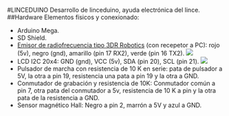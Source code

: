 #LINCEDUINO
Desarrollo de linceduino, ayuda electrónica del lince.
##Hardware
Elementos físicos y conexionado:
- Arduino Mega.
- SD Shield.
- [Emisor de radiofrecuencia tipo 3DR Robotics](https://www.amazon.es/SODIAL-Telemetria-Quadcopter-Multirotor-robotica/dp/B0171NHADI/ref=sr_1_3?ie=UTF8&qid=1488274897&sr=8-3&keywords=3dr+robotic)   (con recepetor a PC): rojo (5v), negro (gnd), amarillo (pin 17 RX2), verde (pin 16 TX2). 
![ ](/home/pedro/CloudStation/git/linceduino/images/emisor_receptor_radiofrecuencia.jpg  "Emisor recpetor radiofrecuencia")
- LCD I2C 20x4: GND (gnd), VCC (5v), SDA (pin 20), SCL (pin 21).
![ ](/home/pedro/CloudStation/git/linceduino/images/lcd20x4_i2c.jpg  "lc2 20x4 i2c")
- Pulsador de marcha con resistencia de 10 K en serie: pata de pulsador a 5V, la otra a pin 19, resistencia una pata a pin 19 y la otra a GND.
- Conmutador de grabación y resistencia de 10K: Conmutador común a pin 7, otra pata del conmutador a 5v, resistencia de 10 K a pin y la otra pata de la resistencia a GND.
- Sensor magnético Hall: Negro a pin 2, marrón a 5V y azul a GND.
